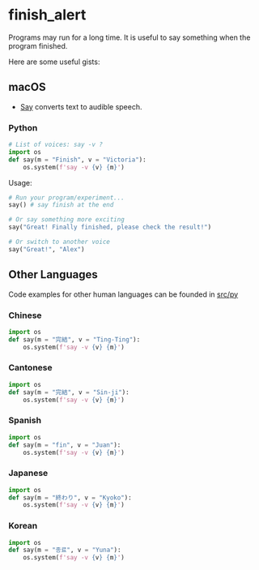 # finish_alert

Programs may run for a long time. 
It is useful to say something when the program finished. 

Here are some useful gists:

## macOS

- [Say](https://ss64.com/osx/say.html) converts text to audible speech. 

### Python 

```python
# List of voices: say -v ?
import os
def say(m = "Finish", v = "Victoria"):
    os.system(f'say -v {v} {m}')
```

Usage:

```python
# Run your program/experiment...
say() # say finish at the end

# Or say something more exciting
say("Great! Finally finished, please check the result!") 

# Or switch to another voice
say("Great!", "Alex")
```

## Other Languages

Code examples for other human languages can be founded in [src/py](src/py)

### Chinese
```python
import os
def say(m = "完結", v = "Ting-Ting"):
    os.system(f'say -v {v} {m}')
```

### Cantonese

```python
import os
def say(m = "完結", v = "Sin-ji"):
    os.system(f'say -v {v} {m}')
```

### Spanish
```python
import os
def say(m = "fin", v = "Juan"):
    os.system(f'say -v {v} {m}')
```

### Japanese
```python
import os
def say(m = "終わり", v = "Kyoko"):
    os.system(f'say -v {v} {m}')
```

### Korean
```python
import os
def say(m = "종료", v = "Yuna"):
    os.system(f'say -v {v} {m}')
```
   